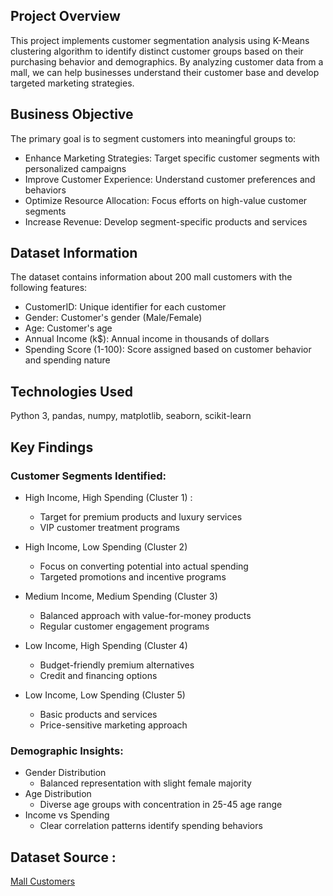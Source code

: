 ## Project Overview
This project implements customer segmentation analysis using K-Means clustering algorithm to identify distinct customer groups based on their purchasing behavior and demographics. By analyzing customer data from a mall, we can help businesses understand their customer base and develop targeted marketing strategies.

## Business Objective
The primary goal is to segment customers into meaningful groups to:

- Enhance Marketing Strategies: Target specific customer segments with personalized campaigns
- Improve Customer Experience: Understand customer preferences and behaviors
- Optimize Resource Allocation: Focus efforts on high-value customer segments
- Increase Revenue: Develop segment-specific products and services

## Dataset Information
The dataset contains information about 200 mall customers with the following features:

- CustomerID: Unique identifier for each customer
- Gender: Customer's gender (Male/Female)
- Age: Customer's age
- Annual Income (k$): Annual income in thousands of dollars
- Spending Score (1-100): Score assigned based on customer behavior and spending nature

## Technologies Used
Python 3, pandas, numpy, matplotlib, seaborn, scikit-learn

## Key Findings
### Customer Segments Identified:
- High Income, High Spending (Cluster 1) :
  - Target for premium products and luxury services
  - VIP customer treatment programs

- High Income, Low Spending (Cluster 2)
  - Focus on converting potential into actual spending
  - Targeted promotions and incentive programs

- Medium Income, Medium Spending (Cluster 3)
  - Balanced approach with value-for-money products
  - Regular customer engagement programs

- Low Income, High Spending (Cluster 4)
  - Budget-friendly premium alternatives
  - Credit and financing options
  
- Low Income, Low Spending (Cluster 5)
  - Basic products and services
  - Price-sensitive marketing approach



### Demographic Insights:
- Gender Distribution
  - Balanced representation with slight female majority
- Age Distribution
  - Diverse age groups with concentration in 25-45 age range
- Income vs Spending
  - Clear correlation patterns identify spending behaviors
 

## Dataset Source :
[Mall Customers](https://absentdata.com/wp-content/uploads/2023/03/Mall_Customers.csv)




